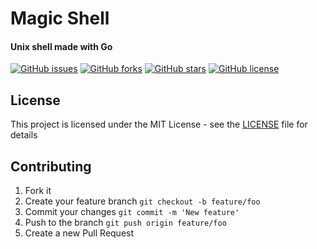 # Magic Shell
#### Unix shell made with Go
[![GitHub issues](https://img.shields.io/github/issues/yosa12978/MagicShell?style=flat-square)](https://github.com/yosa12978/MagicShell/issues)
[![GitHub forks](https://img.shields.io/github/forks/yosa12978/MagicShell?style=flat-square)](https://github.com/yosa12978/MagicShell/network)
[![GitHub stars](https://img.shields.io/github/stars/yosa12978/MagicShell?style=flat-square)](https://github.com/yosa12978/MagicShell/stargazers)
[![GitHub license](https://img.shields.io/github/license/yosa12978/MagicShell?style=flat-square)](https://github.com/yosa12978/MagicShell/blob/master/LICENSE)

## License

This project is licensed under the MIT License - see the [LICENSE](LICENSE) file for details

## Contributing

1. Fork it
2. Create your feature branch ```git checkout -b feature/foo```
3. Commit your changes ```git commit -m 'New feature'```
4. Push to the branch ```git push origin feature/foo```
5. Create a new Pull Request